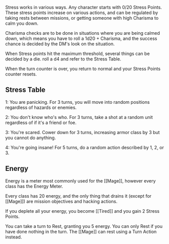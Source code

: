 Stress works in various ways.
Any character starts with 0/20 Stress Points. These stress points increase on various actions, and can be regulated by taking rests between missions, or getting someone with high Charisma to calm you down.

Charisma checks are to be done in situations where you are being calmed down, which means you have to roll a 1d20 + Charisma, and the success chance is decided by the DM's look on the situation.

When Stress points hit the maximum threshold, several things can be decided by a die.
roll a d4 and refer to the Stress Table.

When the turn counter is over, you return to normal and your Stress Points counter resets.

## Stress Table

1: You are panicking. For 3 turns, you will move into random positions regardless of hazards or enemies.

2: You don't know who's who. For 3 turns, take a shot at a random unit regardless of if it's a friend or foe.

3: You're scared. Cower down for 3 turns, increasing armor class by 3 but you cannot do anything.

4: You're going insane! For 5 turns, do a random action described by 1, 2, or 3.

## Energy

Energy is a meter most commonly used for the [[Mage]], however every class has the Energy Meter.

Every class has 20 energy, and the only thing that drains it (except for [[Mage]]) are mission objectives and hacking actions.

If you deplete all your energy, you become [[Tired]] and you gain 2 Stress Points.

You can take a turn to Rest, granting you 5 energy. You can only Rest if you have done nothing in the turn. The [[Mage]] can rest using a Turn Action instead.

